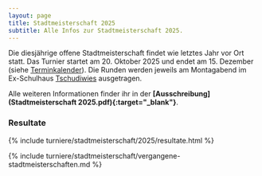 ```yaml
---
layout: page
title: Stadtmeisterschaft 2025
subtitle: Alle Infos zur Stadtmeisterschaft 2025.
---
```


Die diesjährige offene Stadtmeisterschaft findet wie letztes Jahr vor Ort statt. Das Turnier startet am 20. Oktober 2025
und endet am 15. Dezember (siehe [Terminkalender](/terminkalender)). Die Runden werden jeweils am Montagabend im
Ex-Schulhaus [Tschudiwies](/info) ausgetragen.

Alle weiteren Informationen finder ihr in der **[Ausschreibung](Stadtmeisterschaft 2025.pdf){:target="\_blank"}**.

### Resultate

{% include turniere/stadtmeisterschaft/2025/resultate.html %}

{% include turniere/stadtmeisterschaft/vergangene-stadtmeisterschaften.md %}
